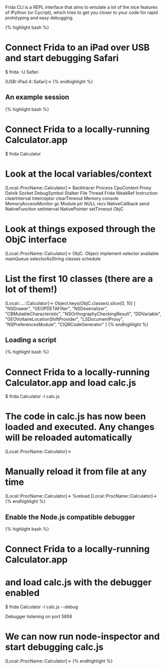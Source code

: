 Frida CLI is a REPL interface that aims to emulate a lot of the nice
features of IPython (or Cycript), which tries to get you closer to
your code for rapid prototyping and easy debugging.

{% highlight bash %}
# Connect Frida to an iPad over USB and start debugging Safari
$ frida -U Safari

[USB::iPad 4::Safari]->
{% endhighlight %}

## An example session

{% highlight bash %}
# Connect Frida to a locally-running Calculator.app
$ frida Calculator

# Look at the local variables/context
[Local::ProcName::Calculator]-> <TAB>
Backtracer           Process
CpuContext           Proxy
Dalvik               Socket
DebugSymbol          Stalker
File                 Thread
Frida                WeakRef
Instruction          clearInterval
Interceptor          clearTimeout
Memory               console
MemoryAccessMonitor  gc
Module               ptr
NULL                 recv
NativeCallback       send
NativeFunction       setInterval
NativePointer        setTimeout
ObjC
# Look at things exposed through the ObjC interface
[Local::ProcName::Calculator]-> ObjC.<TAB>
Object            implement         selector
available         mainQueue         selectorAsString
classes           schedule
# List the first 10 classes (there are a lot of them!)
[Local::...::Calculator]-> Object.keys(ObjC.classes).slice(0, 10)
[
    "NSDrawer",
    "GEOPDETAFilter",
    "NSDeserializer",
    "CBMutableCharacteristic",
    "NSOrthographyCheckingResult",
    "DDVariable",
    "GEOVoltaireLocationShiftProvider",
    "LSDocumentProxy",
    "NSPreferencesModule",
    "CIQRCodeGenerator"
]
{% endhighlight %}

## Loading a script

{% highlight bash %}
# Connect Frida to a locally-running Calculator.app and load calc.js
$ frida Calculator -l calc.js

# The code in calc.js has now been loaded and executed. Any changes will be reloaded automatically
[Local::ProcName::Calculator]->

# Manually reload it from file at any time
[Local::ProcName::Calculator]-> %reload
[Local::ProcName::Calculator]->
{% endhighlight %}

## Enable the Node.js compatible debugger

{% highlight bash %}
# Connect Frida to a locally-running Calculator.app
# and load calc.js with the debugger enabled
$ frida Calculator -l calc.js --debug

Debugger listening on port 5858
# We can now run node-inspector and start debugging calc.js
[Local::ProcName::Calculator]->
{% endhighlight %}
